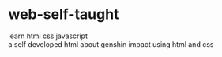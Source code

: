 # web-self-taught
learn html css javascript
<br>
a self developed html about genshin impact using html and css
